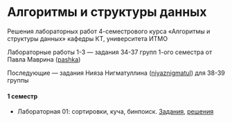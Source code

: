 # Алгоритмы и структуры данных

Решения лабораторных работ 4-семестрового курса «Алгоритмы и структуры данных» кафедры КТ, университета ИТМО

Лабораторные работы 1-3 —  задания 34-37 групп 1-ого семестра от Павла Маврина ([pashka](http://codeforces.com/profile/pashka))

Последующие —  задания Нияза Нигматуллина ([niyaznigmatul](http://codeforces.com/profile/niyaznigmatul)) для 38-39 группы

#### 1 семестр

*   Лабораторная 01: сортировки, куча, бинпоиск. [Задания](./lab01/tasks.pdf), [решения](./lab01)
